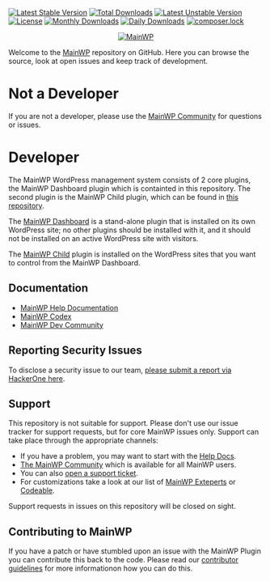 [![Latest Stable Version](https://poser.pugx.org/mainwp/mainwp/v/stable)](https://packagist.org/packages/mainwp/mainwp)
[![Total Downloads](https://poser.pugx.org/mainwp/mainwp/downloads)](https://packagist.org/packages/mainwp/mainwp)
[![Latest Unstable Version](https://poser.pugx.org/mainwp/mainwp/v/unstable)](https://packagist.org/packages/mainwp/mainwp)
[![License](https://poser.pugx.org/mainwp/mainwp/license)](https://packagist.org/packages/mainwp/mainwp)
[![Monthly Downloads](https://poser.pugx.org/mainwp/mainwp/d/monthly)](https://packagist.org/packages/mainwp/mainwp)
[![Daily Downloads](https://poser.pugx.org/mainwp/mainwp/d/daily)](https://packagist.org/packages/mainwp/mainwp)
[![composer.lock](https://poser.pugx.org/mainwp/mainwp/composerlock)](https://packagist.org/packages/mainwp/mainwp)
<p align="center"><a href="https://mainwp.com"><img src="https://mainwp.com/images/mainwp-logo.png" alt="MainWP"></a></p>


Welcome to the [MainWP](https://mainwp.com) repository on GitHub. Here you can browse the source, look at open issues and keep track of development.

# Not a Developer

If you are not a developer, please use the [MainWP Community](https://meta.mainwp.com) for questions or issues.

# Developer

The MainWP WordPress management system consists of 2 core plugins, the MainWP Dashboard plugin which is containted in this repository.   The second plugin is the MainWP Child plugin, which can be found in [this repository](https://github.com/mainwp/mainwp-child).  

The [MainWP Dashboard](https://wordpress.org/plugins/mainwp/) is a stand-alone plugin that is installed on its own WordPress site; no other plugins should be installed with it, and it should not be installed on an active WordPress site with visitors. 

The [MainWP Child](https://wordpress.org/plugins/mainwp-child/) plugin is installed on the WordPress sites that you want to control from the MainWP Dashboard. 

## Documentation
* [MainWP Help Documentation](https://mainwp.com/help/)
* [MainWP Codex](https://mainwp.com/codex/)
* [MainWP Dev Community](https://meta.mainwp.com/c/dev/15)

## Reporting Security Issues
To disclose a security issue to our team, [please submit a report via HackerOne here](https://hackerone.com/mainwp).

## Support
This repository is not suitable for support. Please don't use our issue tracker for support requests, but for core MainWP issues only. Support can take place through the appropriate channels:

* If you have a problem, you may want to start with the [Help Docs](https://mainwp.com/help/).
* [The MainWP Community](https://meta.mainwp.com/) which is available for all MainWP users.
* You can also [open a support ticket](https://mainwp.com/support/).
* For customizations take a look at our list of [MainWP Exteperts](https://mainwp.com/mainwp-experts/) or [Codeable](https://codeable.io/).

Support requests in issues on this repository will be closed on sight.

## Contributing to MainWP
If you have a patch or have stumbled upon an issue with the MainWP Plugin you can contribute this back to the code. Please read our [contributor guidelines](https://github.com/mainwp/mainwp/blob/master/.github/CONTRIBUTING.md) for more informationon how you can do this.
